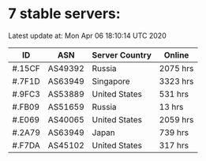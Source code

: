 # 7 stable servers:

Latest update at: Mon Apr 06 18:10:14 UTC 2020

| ID | ASN | Server Country | Online |
| -- | --- | -------------- | ------ |
| #.15CF | AS49392 | Russia | 2075 hrs |
| #.7F1D | AS63949 | Singapore | 3323 hrs |
| #.9FC3 | AS53889 | United States | 531 hrs |
| #.FB09 | AS51659 | Russia | 13 hrs |
| #.E069 | AS40065 | United States | 2059 hrs |
| #.2A79 | AS63949 | Japan | 739 hrs |
| #.F7DA | AS45102 | United States | 317 hrs |

